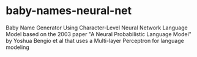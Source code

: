 # baby-names-neural-net
Baby Name Generator Using Character-Level Neural Network Language Model based on the 2003 paper  "A Neural Probabilistic Language Model" by Yoshua Bengio et al that uses a Multi-layer Perceptron for language modeling
